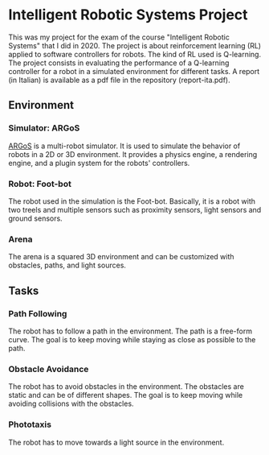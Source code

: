 # Intelligent Robotic Systems Project

This was my project for the exam of the course "Intelligent Robotic Systems" that I did in 2020.
The project is about reinforcement learning (RL) applied to software controllers for robots.
The kind of RL used is Q-learning.
The project consists in evaluating the performance of a Q-learning controller for a robot in a simulated environment for different tasks.
A report (in Italian) is available as a pdf file in the repository (report-ita.pdf).

## Environment

### Simulator: ARGoS
[ARGoS](https://www.argos-sim.info/) is a multi-robot simulator.
It is used to simulate the behavior of robots in a 2D or 3D environment.
It provides a physics engine, a rendering engine, and a plugin system for the robots' controllers.

### Robot: Foot-bot
The robot used in the simulation is the Foot-bot.
Basically, it is a robot with two treels and multiple sensors such as proximity sensors, light sensors and ground sensors.

### Arena
The arena is a squared 3D environment and can be customized with obstacles, paths, and light sources.

## Tasks

### Path Following
The robot has to follow a path in the environment.
The path is a free-form curve.
The goal is to keep moving while staying as close as possible to the path.

### Obstacle Avoidance
The robot has to avoid obstacles in the environment.
The obstacles are static and can be of different shapes.
The goal is to keep moving while avoiding collisions with the obstacles.

### Phototaxis
The robot has to move towards a light source in the environment.

